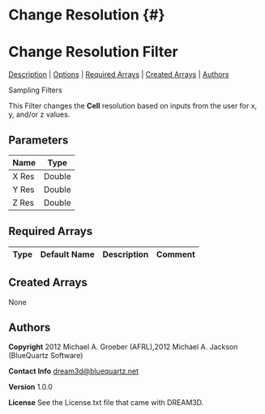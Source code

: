 Change Resolution {#}
======
<h1 class="pHeading1">Change Resolution Filter</h1>
<p class="pCellBody">
<a href="../SamplingFilters/ChangeResolution.html#wp2">Description</a> | <a href="../SamplingFilters/ChangeResolution.html#wp3">Options</a> | <a href="../SamplingFilters/ChangeResolution.html#wp4">Required Arrays</a> | <a href="../SamplingFilters/ChangeResolution.html#wp5">Created Arrays</a> | <a href="../SamplingFilters/ChangeResolution.html#wp1">Authors</a> 

Sampling Filters


This Filter changes the **Cell** resolution based on inputs from the user for x, y, and/or z values.


## Parameters ##

| Name | Type |
|------|------|
| X Res | Double |
| Y Res | Double |
| Z Res | Double |

## Required Arrays ##

| Type | Default Name | Description | Comment |
|------|--------------|-------------|---------|

## Created Arrays ##
None

## Authors ##

**Copyright** 2012 Michael A. Groeber (AFRL),2012 Michael A. Jackson (BlueQuartz Software)

**Contact Info** dream3d@bluequartz.net

**Version** 1.0.0

**License**  See the License.txt file that came with DREAM3D.



